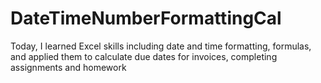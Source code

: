 # DateTimeNumberFormattingCal
Today, I learned Excel skills including date and time formatting, formulas, and applied them to calculate due dates for invoices, completing assignments and homework

